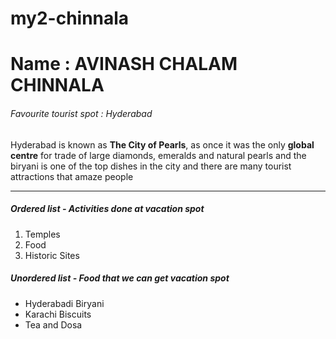 # my2-chinnala
# Name : AVINASH CHALAM CHINNALA
######  Favourite tourist spot : Hyderabad 

Hyderabad is known as **The City of Pearls**, as once it was the only **global centre** for trade of large diamonds, emeralds and natural pearls and the biryani is one of the top dishes in the city and there are many tourist attractions that amaze people

***

##### Ordered list - Activities done at vacation spot
1. Temples
2. Food
3. Historic Sites


##### Unordered list - Food that we can get vacation spot
* Hyderabadi Biryani
* Karachi Biscuits
* Tea and Dosa
